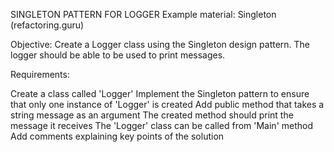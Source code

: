 SINGLETON PATTERN FOR LOGGER
Example material: Singleton (refactoring.guru)

Objective: Create a Logger class using the Singleton design pattern. The logger should be able to be used to print messages.

Requirements:

Create a class called 'Logger'
Implement the Singleton pattern to ensure that only one instance of 'Logger' is created
Add public method that takes a string message as an argument
The created method should print the message it receives
The 'Logger' class can be called from 'Main' method
Add comments explaining key points of the solution
